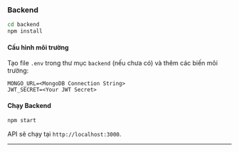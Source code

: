 ### Backend
```bash
cd backend
npm install
```

#### Cấu hình môi trường
Tạo file `.env` trong thư mục `backend` (nếu chưa có) và thêm các biến môi trường:
```
MONGO_URL=<MongoDB Connection String>
JWT_SECRET=<Your JWT Secret>
```

#### Chạy Backend
```bash
npm start
```
API sẽ chạy tại `http://localhost:3000`.

---


